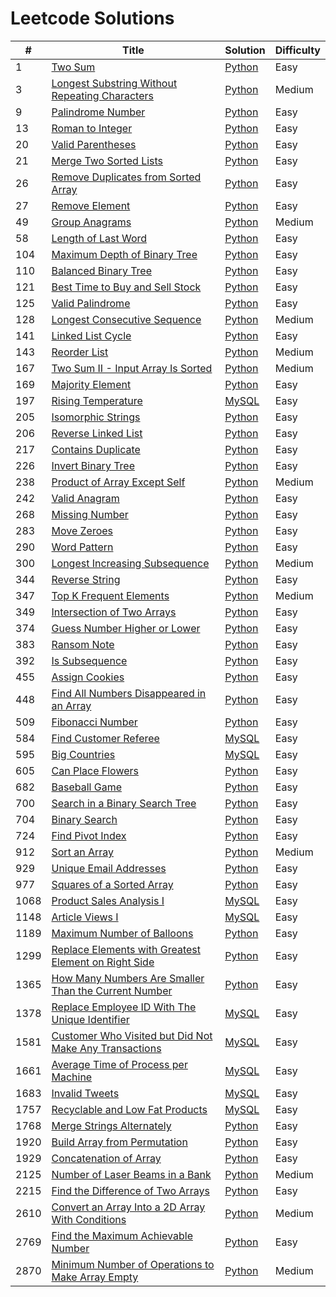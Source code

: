 # Leetcode Solutions

| #    | Title                                                                                                                                           | Solution                                                                         | Difficulty |
| ---- | ----------------------------------------------------------------------------------------------------------------------------------------------- | -------------------------------------------------------------------------------- | ---------- |
| 1    | [Two Sum](https://leetcode.com/problems/two-sum/)                                                                                               | [Python](./Python/1-two-sum.py)                                                  | Easy       |
| 3    | [Longest Substring Without Repeating Characters](https://leetcode.com/problems/longest-substring-without-repeating-characters/)                 | [Python](./Python/3-longest-substring-without-repeating-characters.py)           | Medium     |
| 9    | [Palindrome Number](https://leetcode.com/problems/palindrome-number/)                                                                           | [Python](./Python/9-palindrome-number.py)                                        | Easy       |
| 13   | [Roman to Integer](https://leetcode.com/problems/roman-to-integer/)                                                                             | [Python](./Python/13-roman-to-integer.py)                                        | Easy       |
| 20   | [Valid Parentheses](https://leetcode.com/problems/valid-parentheses/)                                                                           | [Python](./Python/20-valid-parentheses.py)                                       | Easy       |
| 21   | [Merge Two Sorted Lists](https://leetcode.com/problems/merge-two-sorted-lists/)                                                                 | [Python](./Python/21-merge-two-sorted-lists.py)                                  | Easy       |
| 26   | [Remove Duplicates from Sorted Array](https://leetcode.com/problems/remove-duplicates-from-sorted-array/)                                       | [Python](./Python/26-remove-duplicates-from-sorted-array.py)                     | Easy       |
| 27   | [Remove Element](https://leetcode.com/problems/remove-element/)                                                                                 | [Python](./Python/27-remove-element.py)                                          | Easy       |
| 49   | [Group Anagrams](https://leetcode.com/problems/group-anagrams/)                                                                                 | [Python](./Python/49-group-anagrams.py)                                          | Medium     |
| 58   | [Length of Last Word](https://leetcode.com/problems/length-of-last-word/)                                                                       | [Python](./Python/58-length-of-last-word.py)                                     | Easy       |
| 104  | [Maximum Depth of Binary Tree](https://leetcode.com/problems/maximum-depth-of-binary-tree/)                                                     | [Python](./Python/104-maximum-depth-of-binary-tree.py)                           | Easy       |
| 110  | [Balanced Binary Tree](https://leetcode.com/problems/balanced-binary-tree/)                                                                     | [Python](./Python/110-balanced-binary-tree.py)                                   | Easy       |
| 121  | [Best Time to Buy and Sell Stock](https://leetcode.com/problems/best-time-to-buy-and-sell-stock/)                                               | [Python](./Python/121-best-time-to-buy-and-sell-stock.py)                        | Easy       |
| 125  | [Valid Palindrome](https://leetcode.com/problems/valid-palindrome/)                                                                             | [Python](./Python/125-valid-palindrome.py)                                       | Easy       |
| 128  | [Longest Consecutive Sequence](https://leetcode.com/problems/longest-consecutive-sequence/)                                                     | [Python](./Python/128-longest-consecutive-sequence.py)                           | Medium     |
| 141  | [Linked List Cycle](https://leetcode.com/problems/linked-list-cycle/)                                                                           | [Python](./Python/141-linked-list-cycle.py)                                      | Easy       |
| 143  | [Reorder List](https://leetcode.com/problems/reorder-list/)                                                                                     | [Python](./Python/143-reorder-list.py)                                           | Medium     |
| 167  | [Two Sum II - Input Array Is Sorted](https://leetcode.com/problems/two-sum-ii-input-array-is-sorted/)                                           | [Python](./Python/167-two-sum-ii-input-array-is-sorted.py)                       | Medium     |
| 169  | [Majority Element](https://leetcode.com/problems/majority-element/)                                                                             | [Python](./Python/169-majority-element.py)                                       | Easy       |
| 197  | [Rising Temperature](https://leetcode.com/problems/rising-temperature/)                                                                         | [MySQL](./MySQL/197-rising-temperature.sql)                                      | Easy       |
| 205  | [Isomorphic Strings](https://leetcode.com/problems/isomorphic-strings/)                                                                         | [Python](./Python/205-isomorphic-strings.py)                                     | Easy       |
| 206  | [Reverse Linked List](https://leetcode.com/problems/reverse-linked-list/)                                                                       | [Python](./Python/206-reverse-linked-list.py)                                    | Easy       |
| 217  | [Contains Duplicate](https://leetcode.com/problems/contains-duplicate/)                                                                         | [Python](./Python/217-contains-duplicate.py)                                     | Easy       |
| 226  | [Invert Binary Tree](https://leetcode.com/problems/invert-binary-tree/)                                                                         | [Python](./Python/226-invert-binary-tree.py)                                     | Easy       |
| 238  | [Product of Array Except Self](https://leetcode.com/problems/product-of-array-except-self/)                                                     | [Python](./Python/238-product-of-array-except-self.py)                           | Medium     |
| 242  | [Valid Anagram](https://leetcode.com/problems/valid-anagram/)                                                                                   | [Python](./Python/242-valid-anagram.py)                                          | Easy       |
| 268  | [Missing Number](https://leetcode.com/problems/missing-number/)                                                                                 | [Python](./Python/268-missing-number.py)                                         | Easy       |
| 283  | [Move Zeroes](https://leetcode.com/problems/move-zeroes/)                                                                                       | [Python](./Python/283-move-zeroes.py)                                            | Easy       |
| 290  | [Word Pattern](https://leetcode.com/problems/word-pattern/)                                                                                     | [Python](./Python/290-word-pattern.py)                                           | Easy       |
| 300  | [Longest Increasing Subsequence](https://leetcode.com/problems/longest-increasing-subsequence/)                                                 | [Python](./Python/300-longest-increasing-subsequence.py)                         | Medium     |
| 344  | [Reverse String](https://leetcode.com/problems/reverse-string/)                                                                                 | [Python](./Python/344-reverse-string.py)                                         | Easy       |
| 347  | [Top K Frequent Elements](https://leetcode.com/problems/top-k-frequent-elements/)                                                               | [Python](./Python/347-top-k-frequent-elements.py)                                | Medium     |
| 349  | [Intersection of Two Arrays](https://leetcode.com/problems/intersection-of-two-arrays/)                                                         | [Python](./Python/349-intersection-of-two-arrays.py)                             | Easy       |
| 374  | [Guess Number Higher or Lower](https://leetcode.com/problems/guess-number-higher-or-lower/)                                                     | [Python](./Python/374-guess-number-higher-or-lower.py)                           | Easy       |
| 383  | [Ransom Note](https://leetcode.com/problems/ransom-note/)                                                                                       | [Python](./Python/383-ransom-note.py)                                            | Easy       |
| 392  | [Is Subsequence](https://leetcode.com/problems/is-subsequence/)                                                                                 | [Python](./Python/392-is-subsequence.py)                                         | Easy       |
| 455  | [Assign Cookies](https://leetcode.com/problems/assign-cookies/)                                                                                 | [Python](./Python/455-assign-cookies.py)                                         | Easy       |
| 448  | [Find All Numbers Disappeared in an Array](https://leetcode.com/problems/find-all-numbers-disappeared-in-an-array/)                             | [Python](./Python/448-find-all-numbers-disappeared-in-an-array.py)               | Easy       |
| 509  | [Fibonacci Number](https://leetcode.com/problems/fibonacci-number/)                                                                             | [Python](./Python/509-fibonacci-number.py)                                       | Easy       |
| 584  | [Find Customer Referee](https://leetcode.com/problems/find-customer-referee/)                                                                   | [MySQL](./MySQL/584-find-customer-referee.sql)                                   | Easy       |
| 595  | [Big Countries](https://leetcode.com/problems/big-countries/)                                                                                   | [MySQL](./MySQL/595-big-countries.sql)                                           | Easy       |
| 605  | [Can Place Flowers](https://leetcode.com/problems/can-place-flowers/)                                                                           | [Python](./Python/605-can-place-flowers.py)                                      | Easy       |
| 682  | [Baseball Game](https://leetcode.com/problems/baseball-game/)                                                                                   | [Python](./Python/682-baseball-game.py)                                          | Easy       |
| 700  | [Search in a Binary Search Tree](https://leetcode.com/problems/search-in-a-binary-search-tree/)                                                 | [Python](./Python/700-search-in-a-binary-search-tree.py)                         | Easy       |
| 704  | [Binary Search](https://leetcode.com/problems/binary-search/)                                                                                   | [Python](./Python/704-binary-search.py)                                          | Easy       |
| 724  | [Find Pivot Index](https://leetcode.com/problems/find-pivot-index/)                                                                             | [Python](./Python/724-find-pivot-index.py)                                       | Easy       |
| 912  | [Sort an Array](https://leetcode.com/problems/sort-an-array/)                                                                                   | [Python](./Python/912-sort-an-array.py)                                          | Medium     |
| 929  | [Unique Email Addresses](https://leetcode.com/problems/unique-email-addresses/)                                                                 | [Python](./Python/929-unique-email-addresses.py)                                 | Easy       |
| 977  | [Squares of a Sorted Array](https://leetcode.com/problems/squares-of-a-sorted-array/)                                                           | [Python](./Python/977-squares-of-a-sorted-array.py)                              | Easy       |
| 1068 | [Product Sales Analysis I](https://leetcode.com/problems/product-sales-analysis-i/)                                                             | [MySQL](./MySQL/1068-product-sales-analysis-i.sql)                               | Easy       |
| 1148 | [Article Views I](https://leetcode.com/problems/article-views-i/)                                                                               | [MySQL](./MySQL/1148-article-views-I.sql)                                        | Easy       |
| 1189 | [Maximum Number of Balloons](https://leetcode.com/problems/maximum-number-of-balloons/)                                                         | [Python](./Python/1189-maximum-number-of-balloons.py)                            | Easy       |
| 1299 | [Replace Elements with Greatest Element on Right Side](https://leetcode.com/problems/replace-elements-with-greatest-element-on-right-side/)     | [Python](./Python/1299-replace-elements-with-greatest-element-on-right-side.py)  | Easy       |
| 1365 | [How Many Numbers Are Smaller Than the Current Number](https://leetcode.com/problems/how-many-numbers-are-smaller-than-the-current-number/)     | [Python](./Python/1365-how-many-numbers-are-smaller-than-the-current-number.py)  | Easy       |
| 1378 | [Replace Employee ID With The Unique Identifier](https://leetcode.com/problems/replace-employee-id-with-the-unique-identifier/)                 | [MySQL](./MySQL/1378-replace-employee-id-with-the-unique-identifier.sql)         | Easy       |
| 1581 | [Customer Who Visited but Did Not Make Any Transactions](https://leetcode.com/problems/customer-who-visited-but-did-not-make-any-transactions/) | [MySQL](./MySQL/1581-customer-who-visited-but-did-not-make-any-transactions.sql) | Easy       |
| 1661 | [Average Time of Process per Machine](https://leetcode.com/problems/average-time-of-process-per-machine/)                                       | [MySQL](./MySQL/1661-average-time-of-process-per-machine.sql)                    | Easy       |
| 1683 | [Invalid Tweets](https://leetcode.com/problems/invalid-tweets/)                                                                                 | [MySQL](./MySQL/1683-invalid-tweets.sql)                                         | Easy       |
| 1757 | [Recyclable and Low Fat Products](https://leetcode.com/problems/recyclable-and-low-fat-products/)                                               | [MySQL](./MySQL/1757-recyclable-and-low-fat-products.sql)                        | Easy       |
| 1768 | [Merge Strings Alternately](https://leetcode.com/problems/merge-strings-alternately/)                                                           | [Python](./Python/1768-merge-strings-alternately.py)                             | Easy       |
| 1920 | [Build Array from Permutation](https://leetcode.com/problems/build-array-from-permutation/)                                                     | [Python](./Python/1920-build-array-from-permutation.py)                          | Easy       |
| 1929 | [Concatenation of Array](https://leetcode.com/problems/concatenation-of-array/)                                                                 | [Python](./Python/1929-concatenation-of-array.py)                                | Easy       |
| 2125 | [Number of Laser Beams in a Bank](https://leetcode.com/problems/number-of-laser-beams-in-a-bank/)                                               | [Python](./Python/2125-number-of-laser-beams-in-a-bank.py.py)                    | Medium     |
| 2215 | [Find the Difference of Two Arrays](https://leetcode.com/problems/find-the-difference-of-two-arrays/)                                           | [Python](./Python/2215-find-the-difference-of-two-arrays.py)                     | Easy       |
| 2610 | [Convert an Array Into a 2D Array With Conditions](https://leetcode.com/problems/convert-an-array-into-a-2d-array-with-conditions/)             | [Python](./Python/2610-convert-an-array-into-a-2d-array-with-conditions.py)      | Medium     |
| 2769 | [Find the Maximum Achievable Number](https://leetcode.com/problems/find-the-maximum-achievable-number/)                                         | [Python](./Python/2769-find-the-maximum-achievable-number.py)                    | Easy       |
| 2870 | [Minimum Number of Operations to Make Array Empty](https://leetcode.com/problems/minimum-number-of-operations-to-make-array-empty/)             | [Python](./Python/2870-minimum-number-of-operations-to-make-array-empty.py)      | Medium     |

